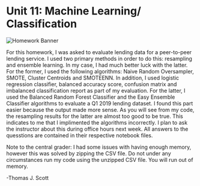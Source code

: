 # Unit 11: Machine Learning/ Classification

![Homework Banner](https://github.com/ThomasJScott3/Machine-Learning-Homework/blob/main/Images/credit-risk.jpg)

For this homework, I was asked to evaluate lending data for a peer-to-peer lending service. I used two primary methods in order to do this: resampling and ensemble learning. In my case, I had much better luck with the latter. For the former, I used the following algorithms: Naive Random Oversampler, SMOTE, Cluster Centroids and SMOTEENN. In addition, I used logistic regression classifier, balanced accuracy score, confusion matrix and imbalanced classification report as part of my evaluation. For the latter, I used the Balanced Random Forest Classifier and the Easy Ensemble Classifier algorithms to evaluate a Q1 2019 lending dataset. I found this part easier because the output made more sense. As you will see from my code, the resampling results for the latter are almost too good to be true. This indicates to me that I implimented the algorithms incorrectly. I plan to ask the instructor about this during office hours next week. All answers to the quesstions are contained in their respective notebook files.

Note to the central grader: I had some issues with having enough memory, however this was solved by zipping the CSV file. Do not under any circumstances run my code using the unzipped CSV file. You will run out of memory.

-Thomas J. Scott
